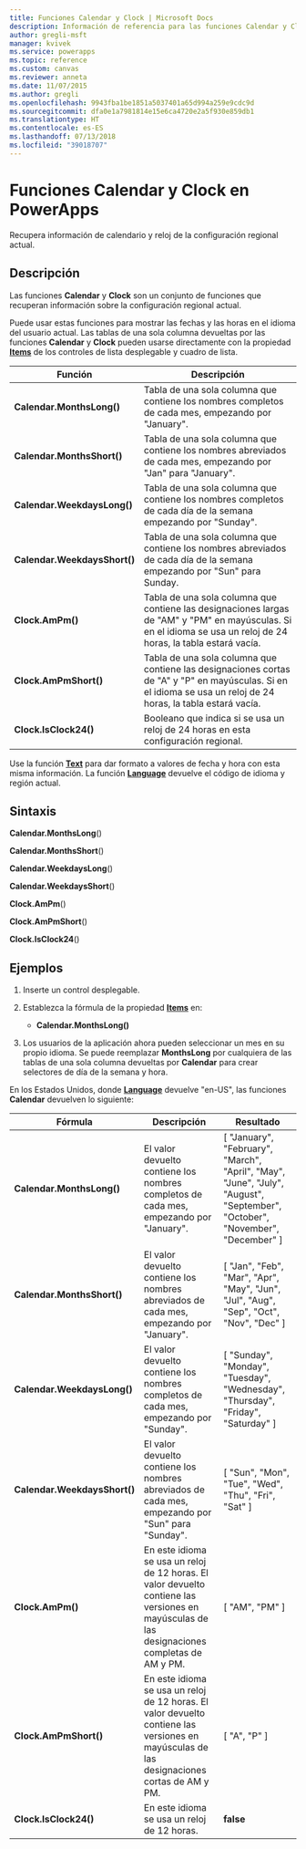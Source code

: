 ```yaml
---
title: Funciones Calendar y Clock | Microsoft Docs
description: Información de referencia para las funciones Calendar y Clock en PowerApps, incluidos ejemplos y sintaxis
author: gregli-msft
manager: kvivek
ms.service: powerapps
ms.topic: reference
ms.custom: canvas
ms.reviewer: anneta
ms.date: 11/07/2015
ms.author: gregli
ms.openlocfilehash: 9943fba1be1851a5037401a65d994a259e9cdc9d
ms.sourcegitcommit: dfa0e1a7981814e15e6ca4720e2a5f930e859db1
ms.translationtype: HT
ms.contentlocale: es-ES
ms.lasthandoff: 07/13/2018
ms.locfileid: "39018707"
---
```

# <a name="calendar-and-clock-functions-in-powerapps"></a>Funciones Calendar y Clock en PowerApps
Recupera información de calendario y reloj de la configuración regional actual.

## <a name="description"></a>Descripción
Las funciones **Calendar** y **Clock** son un conjunto de funciones que recuperan información sobre la configuración regional actual.

Puede usar estas funciones para mostrar las fechas y las horas en el idioma del usuario actual.  Las tablas de una sola columna devueltas por las funciones **Calendar** y **Clock** pueden usarse directamente con la propiedad **[Items](../controls/properties-core.md)** de los controles de lista desplegable y cuadro de lista.

| Función | Descripción |
| --- | --- |
| **Calendar.MonthsLong()** |Tabla de una sola columna que contiene los nombres completos de cada mes, empezando por "January". |
| **Calendar.MonthsShort()** |Tabla de una sola columna que contiene los nombres abreviados de cada mes, empezando por "Jan" para "January". |
| **Calendar.WeekdaysLong()** |Tabla de una sola columna que contiene los nombres completos de cada día de la semana empezando por "Sunday". |
| **Calendar.WeekdaysShort()** |Tabla de una sola columna que contiene los nombres abreviados de cada día de la semana empezando por "Sun" para Sunday. |
| **Clock.AmPm()** |Tabla de una sola columna que contiene las designaciones largas de "AM" y "PM" en mayúsculas.  Si en el idioma se usa un reloj de 24 horas, la tabla estará vacía. |
| **Clock.AmPmShort()** |Tabla de una sola columna que contiene las designaciones cortas de "A" y "P" en mayúsculas.  Si en el idioma se usa un reloj de 24 horas, la tabla estará vacía. |
| **Clock.IsClock24()** |Booleano que indica si se usa un reloj de 24 horas en esta configuración regional. |

Use la función **[Text](function-text.md)** para dar formato a valores de fecha y hora con esta misma información.  La función **[Language](function-language.md)** devuelve el código de idioma y región actual.

## <a name="syntax"></a>Sintaxis
**Calendar.MonthsLong**()

**Calendar.MonthsShort**()

**Calendar.WeekdaysLong**()

**Calendar.WeekdaysShort**()

**Clock.AmPm**()

**Clock.AmPmShort**()

**Clock.IsClock24**()

## <a name="examples"></a>Ejemplos
1. Inserte un control desplegable.
2. Establezca la fórmula de la propiedad **[Items](../controls/properties-core.md)** en:
   
   * **Calendar.MonthsLong()**
3. Los usuarios de la aplicación ahora pueden seleccionar un mes en su propio idioma.  Se puede reemplazar **MonthsLong** por cualquiera de las tablas de una sola columna devueltas por **Calendar** para crear selectores de día de la semana y hora.

En los Estados Unidos, donde **[Language](function-language.md)** devuelve "en-US", las funciones **Calendar** devuelven lo siguiente:

| Fórmula | Descripción | Resultado |
| --- | --- | --- |
| **Calendar.MonthsLong()** |El valor devuelto contiene los nombres completos de cada mes, empezando por "January". |[ "January", "February", "March", "April", "May", "June", "July", "August", "September", "October", "November", "December" ] |
| **Calendar.MonthsShort()** |El valor devuelto contiene los nombres abreviados de cada mes, empezando por "January". |[ "Jan", "Feb", "Mar", "Apr", "May", "Jun", "Jul", "Aug", "Sep", "Oct", "Nov", "Dec" ] |
| **Calendar.WeekdaysLong()** |El valor devuelto contiene los nombres completos de cada mes, empezando por "Sunday". |[ "Sunday", "Monday", "Tuesday", "Wednesday", "Thursday", "Friday", "Saturday" ] |
| **Calendar.WeekdaysShort()** |El valor devuelto contiene los nombres abreviados de cada mes, empezando por "Sun" para "Sunday". |[ "Sun", "Mon", "Tue", "Wed", "Thu", "Fri", "Sat" ] |
| **Clock.AmPm()** |En este idioma se usa un reloj de 12 horas.  El valor devuelto contiene las versiones en mayúsculas de las designaciones completas de AM y PM. |[ "AM", "PM" ] |
| **Clock.AmPmShort()** |En este idioma se usa un reloj de 12 horas.  El valor devuelto contiene las versiones en mayúsculas de las designaciones cortas de AM y PM. |[ "A", "P" ] |
| **Clock.IsClock24()** |En este idioma se usa un reloj de 12 horas. |**false** |

